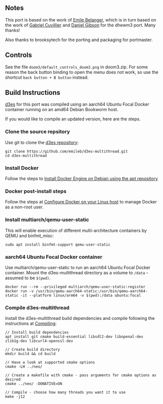 ## Notes

This port is based on the work of [Emile Belanger](https://github.com/emileb/d3es-multithread), which is in turn based on the work of [Gabriel Cuvillier](https://github.com/gabrielcuvillier/d3wasm) and [Daniel Gibson](https://github.com/dhewm/dhewm3) for the dhewm3 port. Many thanks!
 
Also thanks to brooksytech for the porting and packaging for portmaster.

## Controls

See the file `doom3/default_controls_doom3.png` in doom3.zip. For some reason the back button binding to open the menu does not work, so use the shortcut `back button + B button` instead.

## Build Instructions

[d3es](https://github.com/emileb/d3es-multithread) for this port was compiled using an aarch64 Ubuntu Focal Docker container running on an amd64 Debian Bookworm host.

If you would like to compile an updated version, here are the steps.

### Clone the source repsitory
Use git to clone the [d3es repository](https://github.com/emileb/d3es-multithread):
```
git clone https://github.com/emileb/d3es-multithread.git
cd d3es-multithread
```

### Install Docker
Follow the steps to [Install Docker Engine on Debian using the apt repository](https://docs.docker.com/engine/install/debian/#install-using-the-repository) 
 
### Docker post-install steps
Follow the steps at [Configure Docker on your Linux host](https://docs.docker.com/engine/install/linux-postinstall/) to manage Docker as a non-root user.
 
### Install multiarch/qemu-user-static
This will enable execution of different multi-architecture containers by QEMU and binfmt_misc:
```
sudo apt install binfmt-support qemu-user-static
```

### aarch64 Ubuntu Focal Docker container
Use multiarch/qemu-user-static to run an aarch64 Ubuntu Focal Docker container. Mount the d3es-multithread directory as a volume to `/data` - assumed to be `$(pwd)`.
```
docker run --rm --privileged multiarch/qemu-user-static:register
docker run -v /usr/bin/qemu-aarch64-static:/usr/bin/qemu-aarch64-static -it --platform linux/arm64 -v $(pwd):/data ubuntu:focal
```

### Compile d3es-multithread
Install the d3es-multithread build dependencies and compile following the instructions at [Compiling](https://github.com/emileb/d3es-multithread#compiling):

```
// Install build dependencies
apt install git cmake build-essential libsdl2-dev libopenal-dev zlib1g-dev libcurl4-openssl-dev

// Create build directory
mkdir build && cd build

// Have a look at supported cmake options
cmake -LH ../neo/

// Create a makefile with cmake - pass arguments for cmake options as desired
cmake ../neo/ -DONATIVE=ON

// Compile - choose how many threads you want it to use
make -j12
```
